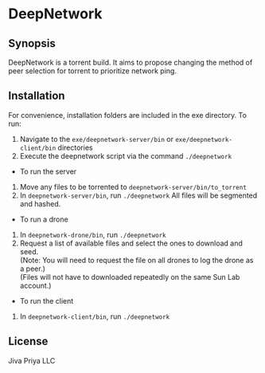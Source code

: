# DeepNetwork

## Synopsis
DeepNetwork is a torrent build. It aims to propose changing the method of peer selection for torrent to prioritize network ping.

## Installation
For convenience, installation folders are included in the exe directory.
To run: 
1. Navigate to the ```exe/deepnetwork-server/bin``` or ```exe/deepnetwork-client/bin``` directories
2. Execute the deepnetwork script via the command ```./deepnetwork```
  
  * To run the server
  1. Move any files to be torrented to ```deepnetwork-server/bin/to_torrent```
  2. In ```deepnetwork-server/bin```, run ```./deepnetwork```
  All files will be segmented and hashed.
  
  * To run a drone
  1. In ```deepnetwork-drone/bin```, run ```./deepnetwork```
  2. Request a list of available files and select the ones to download and seed.  
  (Note: You will need to request the file on all drones to log the drone as a peer.)  
  (Files will not have to downloaded repeatedly on the same Sun Lab account.)
  
  * To run the client
  1. In ```deepnetwork-client/bin```, run ```./deepnetwork```

## License
Jiva Priya LLC

